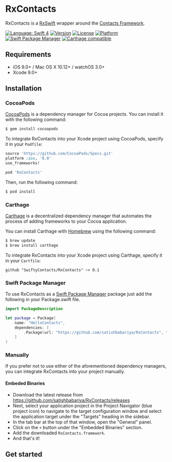 # RxContacts

RxContacts is a [RxSwift](https://github.com/ReactiveX/RxSwift) wrapper around the [Contacts Framework](https://developer.apple.com/documentation/contacts).

[![Language: Swift 4](https://img.shields.io/badge/language-swift4-f48041.svg?style=flat-square)](https://developer.apple.com/swift)
[![Version](https://img.shields.io/cocoapods/v/RxContacts.svg?style=flat-square)](http://cocoapods.org/pods/RxContacts)
[![License](https://img.shields.io/cocoapods/l/RxContacts.svg?style=flat-square)](http://cocoapods.org/pods/RxContacts)
[![Platform](https://img.shields.io/cocoapods/p/RxContacts.svg?style=flat-square)](http://cocoapods.org/pods/RxContacts)
[![Swift Package Manager](https://img.shields.io/badge/Swift%20Package%20Manager-compatible-brightgreen.svg?style=flat-square)](https://github.com/apple/swift-package-manager)
[![Carthage compatible](https://img.shields.io/badge/Carthage-compatible-4BC51D.svg?style=flat-square)](https://github.com/Carthage/Carthage)

## Requirements

- iOS 9.0+ / Mac OS X 10.12+ /  watchOS 3.0+
- Xcode 9.0+

## Installation

### CocoaPods

[CocoaPods](http://cocoapods.org) is a dependency manager for Cocoa projects. You can install it with the following command:

```bash
$ gem install cocoapods
```

To integrate RxContacts into your Xcode project using CocoaPods, specify it in your `Podfile`:

```ruby
source 'https://github.com/CocoaPods/Specs.git'
platform :ios, '8.0'
use_frameworks!

pod 'RxContacts'

```

Then, run the following command:

```bash
$ pod install
```

### Carthage

[Carthage](https://github.com/Carthage/Carthage) is a decentralized dependency manager that automates the process of adding frameworks to your Cocoa application.

You can install Carthage with [Homebrew](http://brew.sh/) using the following command:

```bash
$ brew update
$ brew install carthage
```

To integrate RxContacts into your Xcode project using Carthage, specify it in your `Cartfile`:

```ogdl
github "SwiftyContacts/RxContacts" ~> 0.1
```
### Swift Package Manager

To use RxContacts as a [Swift Package Manager](https://swift.org/package-manager/) package just add the following in your Package.swift file.

``` swift
import PackageDescription

let package = Package(
    name: "HelloContacts",
    dependencies: [
        .Package(url: "https://github.com/satishbabariya/RxContacts", "0.1")
    ]
)
```

### Manually

If you prefer not to use either of the aforementioned dependency managers, you can integrate RxContacts into your project manually.


#### Embeded Binaries

- Download the latest release from https://github.com/satishbabariya/RxContacts/releases
- Next, select your application project in the Project Navigator (blue project icon) to navigate to the target configuration window and select the application target under the "Targets" heading in the sidebar.
- In the tab bar at the top of that window, open the "General" panel.
- Click on the `+` button under the "Embedded Binaries" section.
- Add the downloaded `RxContacts.framework`.
- And that's it!


## Get started

